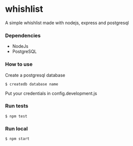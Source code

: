 # whishlist
A simple whishlist made with nodejs, express and postgresql

### Dependencies
* NodeJs
* PostgreSQL 

### How to use
Create a postgresql database

```$ createdb database name```

Put your credentials in config.development.js

### Run tests
```$ npm test```

### Run local
```$ npm start```

